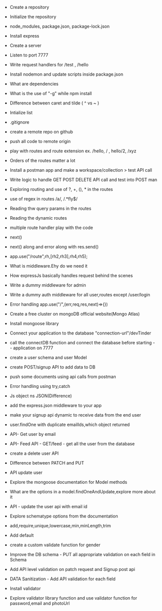 - Create a repository
- Initialize the repository
- node_modules, package.json, package-lock.json
- Install express
- Create a server
- Listen to port 7777
- Write request handlers for /test , /hello
- Install nodemon and update scripts inside package.json
- What are dependencies
- What is the use of "-g" while npm install
- Difference between caret and tilde ( ^ vs ~ )

- Intialize list
- .gitignore
- create a remote repo on github
- push all code to remote origin
- play with routes and route extension ex. /hello, / , hello/2, /xyz
- Orders of the routes matter a lot
- Install a postman app and make a workspace/collection > test API call
- Write logic to handle GET POST DELETE API call and test into POST man
- Exploring routing and use of  ?, +, (), * in the routes
- use of regex in routes /a/, /.*fly$/
- Reading thw query params in the routes
- Reading the dynamic routes

- multiple route handler play with the code
- next()
- next() along and error along with res.send()
- app.use("/route",rh,[rh2,rh3],rh4,rh5);
- What is middleware.Ehy do we need it 
- How expressJs basically handles request behind the scenes
- Write a dummy middleware for admin
- Write a dummy auth middleware for all user,routes except /user/login
- Error handling app.use("/",(err,req,res,next)=>{})

- Create a free cluster on mongoDB official website(Mongo Atlas)
- Install mongoose library
- Connect your application to the database "connection-url"/devTinder
- call the connectDB function and connect the database before starting - - application on 7777
- create a user schema and user Model
- create POST/signup API to add data to DB
- push some documents using api calls from postman
- Error handling using try,catch

- Js object ns JSON(Difference)
- add the express.json middleware to your app
- make your signup api dynamic to receive data from the end user
- user.findOne with duplicate emailIds,which object returned
- API- Get user by email
- API-  Feed API - GET/feed - get all the user from the database
- create a delete user API
- Difference between PATCH and PUT
- API update user
- Explore the mongoose documentation for Model methods
- What are the options in a model.findOneAndUpdate,explore more about it
- API - update the user api with email id

- Explore schematype options from  the documentation
- add,require,unique,lowercase,min,minLength,trim
- Add default
- create a custom validate function for gender
- Improve the DB schema - PUT all appropriate validation on each field in Schema
- Add API level validation on patch request and Signup post api
- DATA Sanitization - Add API validation for each field
- Install validator
- Explore validator library function and use validator function for password,email and photoUrl

